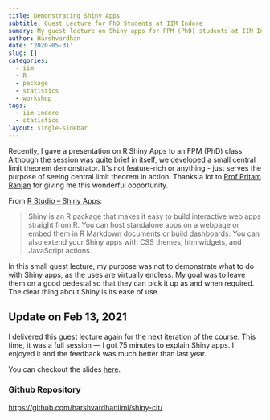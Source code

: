 ```yaml
---
title: Demonstrating Shiny Apps
subtitle: Guest Lecture for PhD Students at IIM Indore
sumary: My guest lecture on Shiny apps for FPM (PhD) students at IIM Indore
author: Harshvardhan
date: '2020-05-31'
slug: []
categories:
  - iim
  - R
  - package
  - statistics
  - workshop
tags:
  - iim indore
  - statistics
layout: single-sidebar
---
```


Recently, I gave a presentation on R Shiny Apps to an FPM (PhD) class. Although the session was quite brief in itself, we developed a small central limit theorem demonstrator. It's not feature-rich or anything - just serves the purpose of seeing central limit theorem in action. Thanks a lot to [Prof Pritam Ranjan](https://sites.google.com/site/drpritamranjan/) for giving me this wonderful opportunity.

From [R Studio – Shiny Apps](https://shiny.rstudio.com):

> Shiny is an R package that makes it easy to build interactive web apps straight from R. You can host standalone apps on a webpage or embed them in R Markdown documents or build dashboards. You can also extend your Shiny apps with CSS themes, htmlwidgets, and JavaScript actions.

In this small guest lecture, my purpose was not to demonstrate what to do with Shiny apps, as the uses are virtually endless. My goal was to leave them on a good pedestal so that they can pick it up as and when required. The clear thing about Shiny is its ease of use.

## Update on Feb 13, 2021

I delivered this guest lecture again for the next iteration of the course. This time, it was a full session — I got 75 minutes to explain Shiny apps. I enjoyed it and the feedback was much better than last year.

You can checkout the slides [here](/docs/shiny_slides.pdf).

### Github Repository 

https://github.com/harshvardhaniimi/shiny-clt/ 

